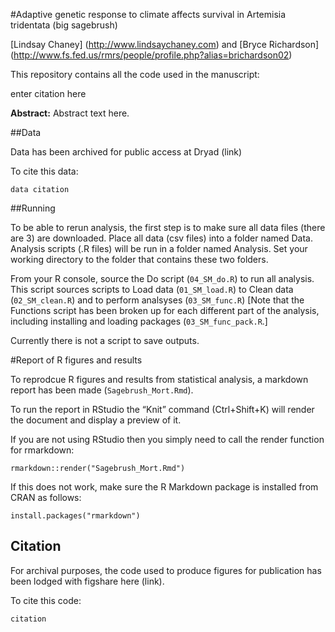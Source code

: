 #Adaptive genetic response to climate affects survival in Artemisia tridentata (big sagebrush)

[Lindsay Chaney] (http://www.lindsaychaney.com) and [Bryce Richardson] (http://www.fs.fed.us/rmrs/people/profile.php?alias=brichardson02)

This repository contains all the code used in the manuscript:

enter citation here

**Abstract:** Abstract text here.

##Data

Data has been archived for public access at Dryad (link)

To cite this data:

```
data citation
```

##Running

To be able to rerun analysis, the first step is to make sure all data files (there are 3) are downloaded.
Place all data (csv files) into a folder named Data. Analysis scripts (.R files) will
be run in a folder named Analysis. Set your working directory to the folder that contains these two folders.

From your R console, source the Do script (`04_SM_do.R`) to run all analysis.
This script sources scripts to Load data (`01_SM_load.R`) to Clean data (`02_SM_clean.R`) and 
to perform analsyses (`03_SM_func.R`) [Note that the Functions script has been broken up for each 
different part of the analysis, including installing and loading packages (`03_SM_func_pack.R`.]

Currently there is not a script to save outputs.

#Report of R figures and results

To reprodcue R figures and results from statistical analysis, a markdown report has been made (`Sagebrush_Mort.Rmd`).

To run the report in RStudio the “Knit” command (Ctrl+Shift+K) will render the document and display a preview of it.

If you are not using RStudio then you simply need to call the render function for rmarkdown:

```
rmarkdown::render("Sagebrush_Mort.Rmd")
```

If this does not work, make sure the R Markdown package is installed from CRAN as follows:

```
install.packages("rmarkdown")
```

## Citation

For archival purposes, the code used to produce figures for publication has been lodged with figshare here (link).

To cite this code:

```
citation
```